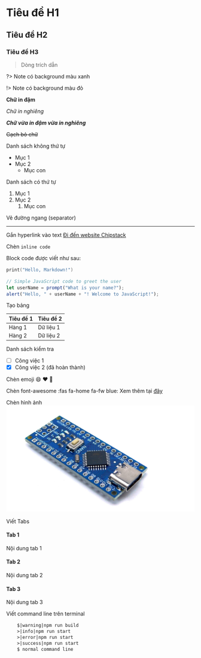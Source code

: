<br>
<br>
<br>

# Tiêu đề  H1
## Tiêu đề  H2
### Tiêu đề  H3

> Dòng trích dẫn

?> Note có background màu xanh

!> Note có background màu đỏ

**Chữ in đậm**

*Chữ in nghiêng*

***Chữ vừa in đậm vừa in nghiêng***

~~Gạch bỏ chữ~~

Danh sách không thứ tự
- Mục 1
- Mục 2
  - Mục con

Danh sách có thứ tự
1. Mục 1
2. Mục 2
   1. Mục con

Vẽ đường ngang (separator)
***

Gắn hyperlink vào text
[Đi đến website Chipstack](https://chipstack.vn)

Chèn `inline code`

Block code được viết như sau:

```cpp
print("Hello, Markdown!")
```

```js
// Simple JavaScript code to greet the user
let userName = prompt("What is your name?");
alert("Hello, " + userName + "! Welcome to JavaScript!");
```

Tạo bảng

| Tiêu đề 1 | Tiêu đề 2 |
|-----------|-----------|
| Hàng 1    | Dữ liệu 1 |
| Hàng 2    | Dữ liệu 2 |

Danh sách kiểm tra
- [ ] Công việc 1
- [x] Công việc 2 (đã hoàn thành)

Chèn emoji :smile: :heart: :rocket:

Chèn font-awesome :fas fa-home fa-fw blue: Xem thêm tại [đây](https://fontawesome.com/) 

Chèn hình ảnh
![Arduino Nano](../../_media/arduino-nano.jpg "Arduino Nano")

Viết Tabs

<!-- tabs:start -->

#### **Tab 1**

Nội dung tab 1

#### **Tab 2**

Nội dung tab 2

#### **Tab 3**

Nội dung tab 3

<!-- tabs:end -->

Viết command line trên terminal

```terminal
    $|warning|npm run build
    >|info|npm run start
    >|error|npm run start
    >|success|npm run start
    $ normal command line
```